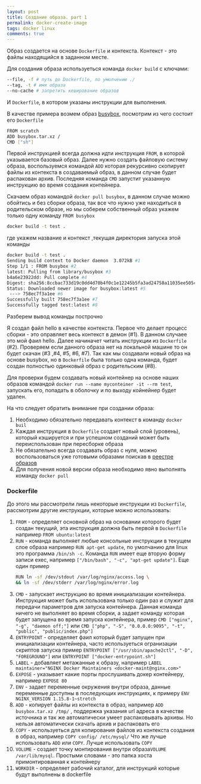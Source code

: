 ```yaml
--- 
layout: post 
title: Создание образа. part 1
permalink: docker-create-image
tags: docker linux
comments: true
---
```


Образ создается на основе `Dockerfile` и контекста. Контекст - это файлы находящийся в заданном месте.

Для создания образа используеться команда `docker build` с ключами:

~~~bash
--file, -f # путь до Dockerfile, по умолчению ./
--tag, -t # имя образа
--no-cache # запретить кеширование образов

~~~

И `Dockerfile`, в котором указаны инструкции для выполнения.

В качестве примера возмем образ [busybox](https://hub.docker.com/_/busybox), посмотрим из чего состоит его `Dockerfile`

~~~bash
FROM scratch
ADD busybox.tar.xz /
CMD ["sh"]
~~~

Первой инструкцией всегда должна идти инструкция `FROM`, в которой указывается базовый образ. Далее нужно создать файловую
систему образа, воспользуемся командой `ADD` которая рекурсивно скопирует файлы из контекста в создаваемый образ, в данном
случае будет распакован архив. Последняя команда `CMD` запустит указанную инструкцию во время создания контейнера.

Скачаем образ командой `docker pull busybox`, в данном случае можно обойтись и без сборки образа, так все что нужно уже
находиться в родительском образе, но мы соберем собственный образ укажем только одну команду `FROM busybox`

~~~bash
docker build -t test .
~~~

где укажем название и контекст ,текущая директория запуска этой команды

~~~bash
docker build -t test .
Sending build context to Docker daemon  3.072kB #1
Step 1/1 : FROM busybox #2
latest: Pulling from library/busybox #3 
b4a6e23922dd: Pull complete #4
Digest: sha256:8ccbac733d19c0dd4d70b4f0c1e12245b5fa3ad24758a11035ee505c629c0796 #4
Status: Downloaded newer image for busybox:latest #5
 ---> 758ec7f3a1ee #6
Successfully built 758ec7f3a1ee #7
Successfully tagged test:latest #8
~~~

Разберем вывод команды построчно

Я создал файл hello в качестве контекста. Первое что делает процесс сборки - это оправляет весь контекст в демон (#1).
В данном случаее это мой фаил hello. Далее начиначет читать инструкции из `Dockerfile` (#2). Проверяем если данного образа
нет на локальной машине то он будет скачан (#3 ,#4, #5, #6, #7). 
Так как мы создавали новый образ на основе busybox, но в `Dockerfile` была только одна команда, будет создан полностью
одинковый образ с родительским (#8).

Для проверки будем создавать новый контейнер на основе наших образов командой `docker run --name myconteiner -it --rm test`, 
запускать его, попадать в оболочку и по выходу койнейнер будет удален.

На что следует обратить внимание при создании образа:
1. Необходимо обязательно передавать контекст в команду `docker buil`
2. Каждая инструкция в `Dockerfile` создает новый слой (уровень), который кэшируется и при успешном созданий может быть
переиспользован при пересборке образа
3. Не обязательно всегда создавать образ с нуля, можно воспользоваться уже готовыми образами поискав в [реестре образов](https://hub.docker.com/)
4. Для получения новой версии образа необходимо явно выполнять команду `docker pull`

### Dockerfile

До этого мы рассмотрели лишь некоторые инструкции из `Dockerfile`, рассмотрим другие инструкции, которые можно использовать:

1. `FROM` - определяет основной образ на основании которого будет создан текущий, эта инструкция должна быть первой в `Dockerfile`
   например `FROM ubuntu:latest`
2. `RUN` - команда выполняет любые консольные инструкции в текущем слое образа например `RUN apt-get update`, по умолчанию
    для linux это программа `/bin/sh -c`. Команда `RUN` имеет еще вторую форму записи exec, например `["/bin/bash", "-c", "apt-get update"]`.
    Еще один пример
    ~~~bash
    RUN ln -sf /dev/stdout /var/log/nginx/access.log \
    && ln -sf /dev/stderr /var/log/nginx/error.log
    ~~~
3. `CMD` - запускает инструкцию во время инициализации контейнера. Инструкция может быть использована только один раз и
    служит для передачи параметров для запуска контейнера. Данная команда ничего не выполняет во время сборки, а задает
    команду которая будет запущена во время запуска контейнера, пример `CMD ["nginx", "-g", "daemon off;"]` или `CMD ["php", "-S", "0.0.0.0:9095", "-t", "public", "public/index.php"]`
4. `ENTRYPOINT` - определяет фаил который будет запущен при инициализации контейнера, часто используеться огранизации скриптов
    запуска пример `ENTRYPOINT ["/usr/sbin/apache2ctl", "-D", "FOREGROUND"]` или `ENTRYPOINT ["docker-entrypoint.sh"]`
5.  `LABEL` - добавляет метажанные к образу, например `LABEL maintainer="NGINX Docker Maintainers <docker-maint@nginx.com>"`    
6.  `EXPOSE` - указывает какие порты прослушивать докер контейнеру, например `EXPOSE 80`
7.  `ENV` - задает переменные окружения внутри образа, данные переменные доступны в последующих инструкциях, к примеру `ENV NGINX_VERSION 1.15.8-1~stretch`
8.  `ADD` - копирует файлы из контекста в образ, например `ADD busybox.tar.xz /tmp/` , поддержка указания url адреса 
     в качестве источника и так же автоматически умеет распаковывать архивы. Но нельзя автоматически скачать архив и распаковать его
9.  `COPY` - используеться для копирования файлов из контекста создания в образ, например `COPY config/ /etc/mysql/`
     Что же лучше использовать `ADD` или `COPY`. Лучше использовать `COPY` 
10. `VOLUME` - создает точку монтирования внутри образа`VOLUME /var/lib/mysql`. Простыми словами - это папка хоста примонтированная
к контейнеру
11.  `WORKDIR` - определяет рабочий каталог, для инструкций которые будут выполнены в dockerfile








   


 



 